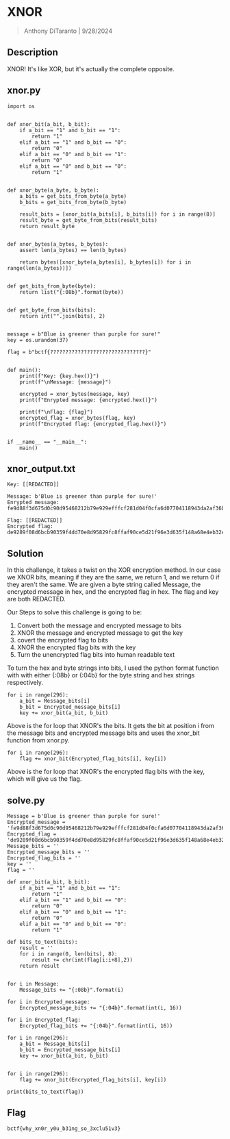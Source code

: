# XNOR

> Anthony DiTaranto | 9/28/2024

## Description

XNOR! It's like XOR, but it's actually the complete opposite.

## xnor.py

```
import os


def xnor_bit(a_bit, b_bit):
    if a_bit == "1" and b_bit == "1":
        return "1"
    elif a_bit == "1" and b_bit == "0":
        return "0"
    elif a_bit == "0" and b_bit == "1":
        return "0"
    elif a_bit == "0" and b_bit == "0":
        return "1"


def xnor_byte(a_byte, b_byte):
    a_bits = get_bits_from_byte(a_byte)
    b_bits = get_bits_from_byte(b_byte)

    result_bits = [xnor_bit(a_bits[i], b_bits[i]) for i in range(8)]
    result_byte = get_byte_from_bits(result_bits)
    return result_byte


def xnor_bytes(a_bytes, b_bytes):
    assert len(a_bytes) == len(b_bytes)

    return bytes([xnor_byte(a_bytes[i], b_bytes[i]) for i in range(len(a_bytes))])


def get_bits_from_byte(byte):
    return list("{:08b}".format(byte))


def get_byte_from_bits(bits):
    return int("".join(bits), 2)


message = b"Blue is greener than purple for sure!"
key = os.urandom(37)

flag = b"bctf{???????????????????????????????}"


def main():
    print(f"Key: {key.hex()}")
    print(f"\nMessage: {message}")

    encrypted = xnor_bytes(message, key)
    print(f"Enrypted message: {encrypted.hex()}")

    print(f"\nFlag: {flag}")
    encrypted_flag = xnor_bytes(flag, key)
    print(f"Encrypted flag: {encrypted_flag.hex()}")


if __name__ == "__main__":
    main()
```

## xnor_output.txt

```
Key: [[REDACTED]]

Message: b'Blue is greener than purple for sure!'
Enrypted message: fe9d88f3d675d0c90d95468212b79e929efffcf281d04f0cfa6d07704118943da2af36b9f8

Flag: [[REDACTED]]
Encrypted flag: de9289f08d6bcb90359f4dd70e8d95829fc8ffaf90ce5d21f96e3d635f148a68e4eb32efa4
```

## Solution

In this challenge, it takes a twist on the XOR encryption method. In our case we XNOR bits, meaning if they are the same, we return 1, and we return 0 if they aren't the same. We are given a byte string called Message, the encrypted message in hex, and the encrypted flag in hex. The flag and key are both REDACTED.

Our Steps to solve this challenge is going to be:
1. Convert both the message and encrypted message to bits
2. XNOR the message and encrypted message to get the key
3. covert the encrypted flag to bits
4. XNOR the encrypted flag bits with the key
5. Turn the unencrypted flag bits into human readable text

To turn the hex and byte strings into bits, I used the python format function with with either {:08b} or {:04b} for the byte string and hex strings respectively. 

```
for i in range(296):
    a_bit = Message_bits[i]
    b_bit = Encrypted_message_bits[i]
    key += xnor_bit(a_bit, b_bit)
```

Above is the for loop that XNOR's the bits. It gets the bit at position i from the message bits and encrypted message bits and uses the xnor_bit function from xnor.py. 

```
for i in range(296):
    flag += xnor_bit(Encrypted_flag_bits[i], key[i])
```

Above is the for loop that XNOR's the encrypted flag bits with the key, which will give us the flag.

## solve.py

```
Message = b'Blue is greener than purple for sure!'
Encrypted_message = 'fe9d88f3d675d0c90d95468212b79e929efffcf281d04f0cfa6d07704118943da2af36b9f8'
Encrypted_flag = 'de9289f08d6bcb90359f4dd70e8d95829fc8ffaf90ce5d21f96e3d635f148a68e4eb32efa4'
Message_bits = ''
Encrypted_message_bits = ''
Encrypted_flag_bits = ''
key = ''
flag = ''

def xnor_bit(a_bit, b_bit):
    if a_bit == "1" and b_bit == "1":
        return "1"
    elif a_bit == "1" and b_bit == "0":
        return "0"
    elif a_bit == "0" and b_bit == "1":
        return "0"
    elif a_bit == "0" and b_bit == "0":
        return "1"

def bits_to_text(bits):
    result = ''
    for i in range(0, len(bits), 8):
        result += chr(int(flag[i:i+8],2))
    return result


for i in Message:
    Message_bits += "{:08b}".format(i)

for i in Encrypted_message:
    Encrypted_message_bits += "{:04b}".format(int(i, 16))

for i in Encrypted_flag:
    Encrypted_flag_bits += "{:04b}".format(int(i, 16))

for i in range(296):
    a_bit = Message_bits[i]
    b_bit = Encrypted_message_bits[i]
    key += xnor_bit(a_bit, b_bit)
    

for i in range(296):
    flag += xnor_bit(Encrypted_flag_bits[i], key[i])

print(bits_to_text(flag))
```

## Flag
`bctf{why_xn0r_y0u_b31ng_so_3xclu51v3}`
